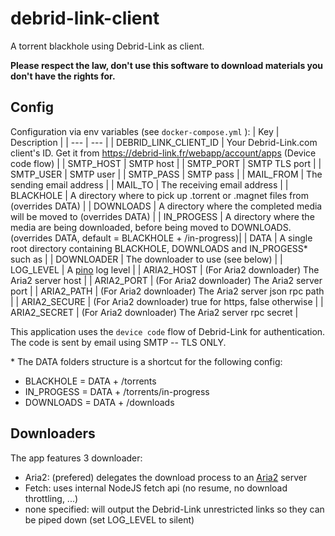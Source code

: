 # debrid-link-client
 A torrent blackhole using Debrid-Link as client.
 
 **Please respect the law, don't use this software to download materials you don't have the rights for.**

## Config
Configuration via env variables (see `docker-compose.yml` ):
| Key | Description |
| --- | --- |
| DEBRID_LINK_CLIENT_ID | Your Debrid-Link.com client's ID. Get it from https://debrid-link.fr/webapp/account/apps (Device code flow) |
| SMTP_HOST | SMTP host |
| SMTP_PORT | SMTP TLS port |
| SMTP_USER | SMTP user |
| SMTP_PASS | SMTP pass |
| MAIL_FROM | The sending email address |
| MAIL_TO | The receiving email address |
| BLACKHOLE | A directory where to pick up .torrent or .magnet files from (overrides DATA) |
| DOWNLOADS | A directory where the completed media will be moved to (overrides DATA) |
| IN_PROGESS | A directory where the media are being downloaded, before being moved to DOWNLOADS. (overrides DATA, default = BLACKHOLE + /in-progress)|
| DATA | A single root directory containing BLACKHOLE, DOWNLOADS and IN_PROGESS* such as |
| DOWNLOADER | The downloader to use (see below) |
| LOG_LEVEL | A [pino](https://github.com/pinojs/pino) log level |
| ARIA2_HOST | (For Aria2 downloader) The Aria2 server host |
| ARIA2_PORT | (For Aria2 downloader) The Aria2 server port |
| ARIA2_PATH | (For Aria2 downloader) The Aria2 server json rpc path |
| ARIA2_SECURE | (For Aria2 downloader) true for https, false otherwise |
| ARIA2_SECRET | (For Aria2 downloader) The Aria2 server rpc secret |

This application uses the `device code` flow of Debrid-Link for authentication. The code is sent by email using SMTP -- TLS ONLY.

\* The DATA folders structure is a shortcut for the following config:
- BLACKHOLE = DATA + /torrents
- IN_PROGESS = DATA + /torrents/in-progress
- DOWNLOADS = DATA + /downloads

## Downloaders
The app features 3 downloader:
- Aria2: (prefered) delegates the download process to an [Aria2](https://aria2.github.io/) server
- Fetch: uses internal NodeJS fetch api (no resume, no download throttling, ...)
- none specified: will output the Debrid-Link unrestricted links so they can be piped down (set LOG_LEVEL to silent)